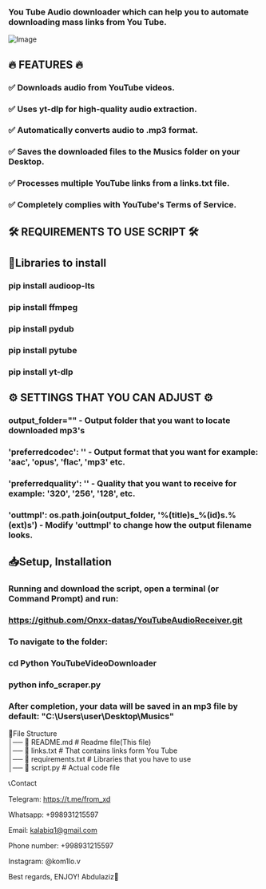 ### You Tube Audio downloader which can help you to automate downloading mass links from You Tube.  


  
![Image](https://github.com/user-attachments/assets/8f3f7005-6c5f-4183-90e0-eae4dc3f0c5c)  


  
## 🔥 FEATURES 🔥

### ✅ Downloads audio from YouTube videos.  
### ✅ Uses yt-dlp for high-quality audio extraction.  
### ✅ Automatically converts audio to .mp3 format.  
### ✅ Saves the downloaded files to the Musics folder on your Desktop.  
### ✅ Processes multiple YouTube links from a links.txt file.  
### ✅ Completely complies with YouTube's Terms of Service.  

## 🛠 REQUIREMENTS TO USE SCRIPT 🛠

## 📕Libraries to install

### pip install audioop-lts  
### pip install ffmpeg  
### pip install pydub  
### pip install pytube  
### pip install yt-dlp  


## ⚙ SETTINGS THAT YOU CAN ADJUST ⚙

### output_folder="" - Output folder that you want to locate downloaded mp3's

### 'preferredcodec': '' -  Output format that you want for example: 'aac', 'opus', 'flac', 'mp3' etc.

### 'preferredquality': '' - Quality that you want to receive for example: '320', '256', '128', etc.

### 'outtmpl': os.path.join(output_folder, '%(title)s_%(id)s.%(ext)s') - Modify 'outtmpl' to change how the output filename looks.



## 📥Setup, Installation

### Running and download the script, open a terminal (or Command Prompt) and run:
### https://github.com/Onxx-datas/YouTubeAudioReceiver.git 

### To navigate to the folder: 
### cd Python YouTubeVideoDownloader  
### python info_scraper.py

### After completion, your data will be saved in an mp3 file by default: "C:\\Users\\user\\Desktop\\Musics"

📜File Structure  
│── 📄 README.md # Readme file(This file)  
│── 📄 links.txt # That contains links form You Tube  
│── 📄 requirements.txt # Libraries that you have to use  
│── 📄 script.py # Actual code file


📞Contact

Telegram: https://t.me/from_xd

Whatsapp: +998931215597

Email: kalabiq1@gmail.com

Phone number: +998931215597

Instagram: @kom1lo.v

Best regards, ENJOY! Abdulaziz🙂
